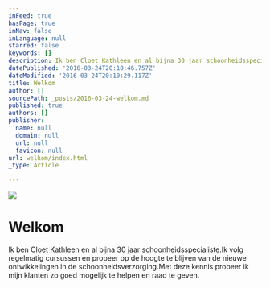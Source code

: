 ```yaml
---
inFeed: true
hasPage: true
inNav: false
inLanguage: null
starred: false
keywords: []
description: Ik ben Cloet Kathleen en al bijna 30 jaar schoonheidsspecialiste.Ik volg regelmatig cursussen en probeer op de hoogte te blijven van de nieuwe ontwikkelingen in de schoonheidsverzorging.Met deze kennis probeer ik mijn klanten zo goed mogelijk te helpen en raad te geven.
datePublished: '2016-03-24T20:10:46.757Z'
dateModified: '2016-03-24T20:10:29.117Z'
title: Welkom
author: []
sourcePath: _posts/2016-03-24-welkom.md
published: true
authors: []
publisher:
  name: null
  domain: null
  url: null
  favicon: null
url: welkom/index.html
_type: Article

---
```

![](https://the-grid-user-content.s3-us-west-2.amazonaws.com/fe75e888-c9ff-4033-a5a4-2e2c650defd8.jpg)

# Welkom

Ik ben Cloet Kathleen en al bijna 30 jaar schoonheidsspecialiste.Ik volg regelmatig cursussen en probeer op de hoogte te blijven van de nieuwe ontwikkelingen in de schoonheidsverzorging.Met deze kennis probeer ik mijn klanten zo goed mogelijk te helpen en raad te geven.
